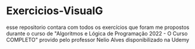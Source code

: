 # Exercicios-VisualG
esse repositorio contara com todos os exercícios que foram me propostos durante o curso de "Algoritmos e Lógica de Programação 2022 - O Curso COMPLETO"
provido pelo professor Nelio Alves disponibilizado na Udemy
